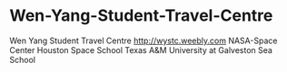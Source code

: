 # Wen-Yang-Student-Travel-Centre
Wen Yang Student Travel Centre http://wystc.weebly.com NASA-Space Center Houston Space School Texas A&amp;M University at Galveston Sea School
